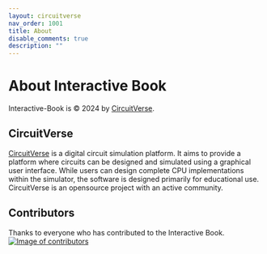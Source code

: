 ```yaml
---
layout: circuitverse
nav_order: 1001
title: About
disable_comments: true
description: ""
---
```



# About Interactive Book
Interactive-Book is &copy; 2024 by [CircuitVerse](https://circuitverse.org/).

## CircuitVerse
[CircuitVerse](https://circuitverse.org) is a digital circuit simulation platform. It aims to provide a platform where circuits can be designed and simulated using a graphical user interface. While users can design complete CPU implementations within the simulator, the software is designed primarily for educational use. CircuitVerse is an opensource project with an active community.

## Contributors
Thanks to everyone who has contributed to the Interactive Book.
[![Image of contributors](https://contributors-img.firebaseapp.com/image?repo=CircuitVerse/Interactive-Book)](https://github.com/CircuitVerse/Interactive-Book/graphs/contributors)
